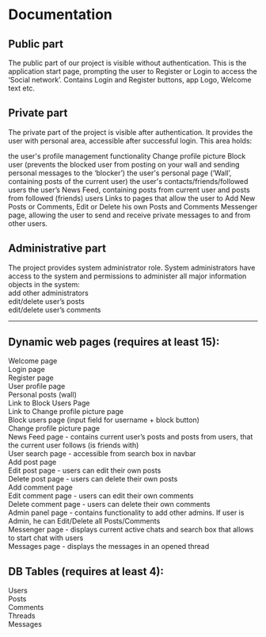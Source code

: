 # Documentation

## Public part

The public part of our project is visible without authentication. This is the application start page, prompting the user to Register or Login to access the ‘Social network’. Contains Login and Register buttons, app Logo, Welcome text etc.

## Private part

The private part of the project is visible after authentication. It provides the user with personal area, accessible after successful login. This area holds: 

the user's profile management functionality 
Change profile picture 
Block user (prevents the blocked user from posting on your wall and sending personal messages to the ‘blocker’) 
the user's personal page (‘Wall’, containing posts of the current user) 
the user's contacts/friends/followed users
the user’s News Feed, containing posts from current user and posts from followed (friends) users
Links to pages that allow the user to Add New Posts or Comments, Edit or Delete his own Posts and Comments
Messenger page, allowing the user to send and receive private messages to and from other users.

## Administrative part

The project provides system administrator role. System administrators have access to the system and permissions to administer all major information objects in the system:  
add other administrators  
edit/delete user’s posts  
edit/delete user’s comments  

---

## Dynamic web pages (requires at least 15):

Welcome page  
Login page  
Register page  
User profile page  
Personal posts (wall)  
Link to Block Users Page   
Link to Change profile picture page  
Block users page (input field for username + block button)  
Change profile picture page  
News Feed page - contains current user’s posts and posts from users, that the current user follows (is friends with)  
User search page - accessible from search box in navbar  
Add post page  
Edit post page - users can edit their own posts  
Delete post page - users can delete their own posts  
Add comment page  
Edit comment page - users can edit their own comments  
Delete comment page - users can delete their own comments  
Admin panel page - contains functionality to add other admins. If user is Admin, he can Edit/Delete all Posts/Comments  
Messenger page - displays current active chats and search box that allows to start chat with users  
Messages page - displays the messages in an opened thread  

## DB Tables (requires at least 4):

Users  
Posts  
Comments  
Threads  
Messages  
